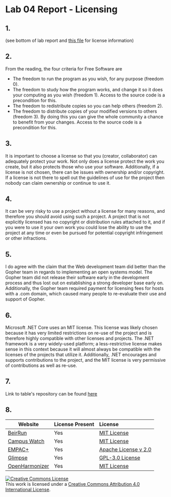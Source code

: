 # Lab 04 Report - Licensing

## 1.

(see bottom of lab report and [this file](https://github.com/emkulka/oss-repo-template/blob/master/labs/lab-04/LICENSE.md) for license information)

## 2. 

From the reading, the four criteria for Free Software are
 - The freedom to run the program as you wish, for any purpose (freedom 0).
 - The freedom to study how the program works, and change it so it does your computing as you wish (freedom 1). Access to the source code is a precondition for this.
- The freedom to redistribute copies so you can help others (freedom 2).
- The freedom to distribute copies of your modified versions to others (freedom 3). By doing this you can give the whole community a chance to benefit from your changes. Access to the source code is a precondition for this.

## 3. 

It is important to choose a license so that you (creator, collaborator) can adequately protect your work. Not only does a license protect the work you create, but it also protects those who use your software. Additionally, if a license is not chosen, there can be issues with ownership and/or copyright. If a license is not there to spell out the guidelines of use for the project then nobody can claim ownership or continue to use it. 

## 4. 

It can be very risky to use a project without a license for many reasons, and therefore you should avoid using such a project. A project that is not explicitly licensed has no copyright or distribution rules attached to it, and if you were to use it your own work you could lose the ability to use the project at any time or even be pursued for potential copyright infringement or other infractions.

## 5.

I do agree with the claim that the Web development team did better than the Gopher team in regards to implementing an open systems model. The Gopher team did not release their software early in the development process and thus lost out on establishing a strong developer base early on. Additionally, the Gopher team required payment for licensing fees for hosts with a .com domain, which caused many people to re-evaluate their use and support of Gopher.

## 6. 

Microsoft .NET Core uses an MIT license. This license was likely chosen because it has very limited restrictions on re-use of the project and is therefore highly compatible with other licenses and projects. The .NET framework is a very widely-used platform; a less-restrictive license makes sense in this context because it will almost always be compatible with the licenses of the projects that utilize it. Additionally, .NET encourages and supports contributions to the project, and the MIT license is very permissive of contributions as well as re-use.

## 7. 

Link to table's repository can be found [here](https://github.com/ThomasAndrasek/open-source-game)

## 8. 

Website | License Present | License
---------|:----------|:-------
[BeirRun](https://github.com/nick-lennox/beirrun) | Yes | [MIT License](https://github.com/nick-lennox/BeirRun/blob/master/LICENSE)
[Campus Watch](https://github.com/carolynann/rcos-campuswatch) | Yes | [MIT License](https://github.com/CarolynAnn/rcos-campuswatch/blob/master/LICENSE)
[EMPAC+](https://github.com/cpybus/EMPACplus) | Yes | [Apache License v 2.0](https://github.com/cpybus/EMPACplus/blob/master/LICENSE)
[Glimpse](https://github.com/rpitv/glimpse-ui) | Yes | [GPL-3.0 License](https://github.com/rpitv/glimpse-ui/blob/master/LICENSE)
[OpenHarmonizer](https://github.com/10000turtles/openharmonizer) | Yes | [MIT License](https://github.com/10000turtles/OpenHarmonizer/blob/master/LICENSE)

<a rel="license" href="http://creativecommons.org/licenses/by/4.0/"><img alt="Creative Commons License" style="border-width:0" src="https://i.creativecommons.org/l/by/4.0/88x31.png" /></a><br />This work is licensed under a <a rel="license" href="http://creativecommons.org/licenses/by/4.0/">Creative Commons Attribution 4.0 International License</a>.
